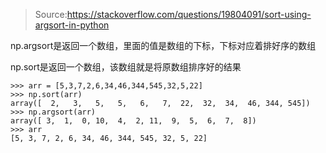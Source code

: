 > Source:https://stackoverflow.com/questions/19804091/sort-using-argsort-in-python



np.argsort是返回一个数组，里面的值是数组的下标，下标对应着排好序的数组

np.sort是返回一个数组，该数组就是将原数组排序好的结果

```
>>> arr = [5,3,7,2,6,34,46,344,545,32,5,22]
>>> np.sort(arr)
array([  2,   3,   5,   5,   6,   7,  22,  32,  34,  46, 344, 545])
>>> np.argsort(arr)
array([ 3,  1,  0, 10,  4,  2, 11,  9,  5,  6,  7,  8])
>>> arr
[5, 3, 7, 2, 6, 34, 46, 344, 545, 32, 5, 22]

```



